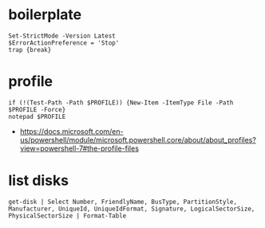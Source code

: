 # boilerplate

```
Set-StrictMode -Version Latest
$ErrorActionPreference = 'Stop'
trap {break}
```

# profile
```
if (!(Test-Path -Path $PROFILE)) {New-Item -ItemType File -Path $PROFILE -Force}
notepad $PROFILE
```
* https://docs.microsoft.com/en-us/powershell/module/microsoft.powershell.core/about/about_profiles?view=powershell-7#the-profile-files

# list disks
```
get-disk | Select Number, FriendlyName, BusType, PartitionStyle, Manufacturer, UniqueId, UniqueIdFormat, Signature, LogicalSectorSize, PhysicalSectorSize | Format-Table
```
